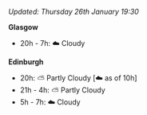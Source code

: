 *Updated: Thursday 26th January 19:30*

**Glasgow**

* 20h - 7h: :cloud: Cloudy

**Edinburgh**

* 20h: :partly_sunny: Partly Cloudy [:cloud: as of 10h]
* 21h - 4h: :partly_sunny: Partly Cloudy
* 5h - 7h: :cloud: Cloudy

